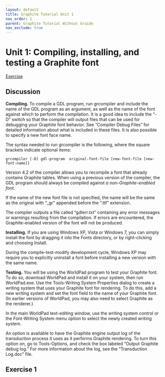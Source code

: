 ```yaml
---
layout: default
title: Graphite Tutorial Unit 1
nav_order: 1
parent: Graphite Tutorial Without Graide
nav_exclude: true
---
```


# Unit 1: Compiling, installing, and testing a Graphite font

[Exercise](graide_tutorial1#exercise-1)

## Discussion

**Compiling.** To compile a GDL program, run grcompiler and include the name of the GDL program as an argument, as well as the name of the font against which to perform the compilation. It is a good idea to include the “-D” switch so that the compiler will output files that can be used for debugging your Graphite font behavior. See “Compiler Debug Files” for detailed information about what is included in these files. It is also possible to specify a new font face name.

The syntax needed to run grcompiler is the following, where the square brackets indicate optional items:

```
grcompiler [-D] gdl-program  original-font-file [new-font-file [new-font-name]]
```

Version 4.2 of the compiler allows you to recompile a font that already contains Graphite tables. When using a previous version of the compiler, the GDL program should always be compiled against _a non-Graphite-enabled font_.

If the name of the new font file is not specified, the name will be the same as the original with “_gr” appended before the “.ttf” extension.

The compiler outputs a file called “gdlerr.txt” containing any error messages or warnings resulting from the compilation. If errors are encountered, the Graphite-enabled version of the font will not be produced.

**Installing.** If you are using Windows XP, Vista or Windows 7, you can simply install the font by dragging it into the Fonts directory, or by right-clicking and choosing Install.

During the compile-test-modify development cycle, Windows XP may require you to explicitly uninstall a font before installing a new version with the same name.

**Testing.** You will be using the WorldPad program to test your Graphite font. To do so, download WorldPad and install it on your system, then run WorldPad.exe. Use the Tools-Writing System Properties dialog to create a writing system that uses your Graphite font for rendering. To do this, add a new writing system and set the font field to the name of your Graphite font. (In earlier versions of WorldPad, you may also need to select Graphite as the renderer.)

In the main WorldPad text-editing window, use the writing system control or the Font-Writing System menu option to select the newly created writing system.

An option is available to have the Graphite engine output log of the transduction process it uses as it performs Graphite rendering. To turn this option on, go to Tools-Options, and check the box labeled “Output Graphite debug log.” For more information about the log, see the “Transduction Log.doc” file.

## Exercise 1


